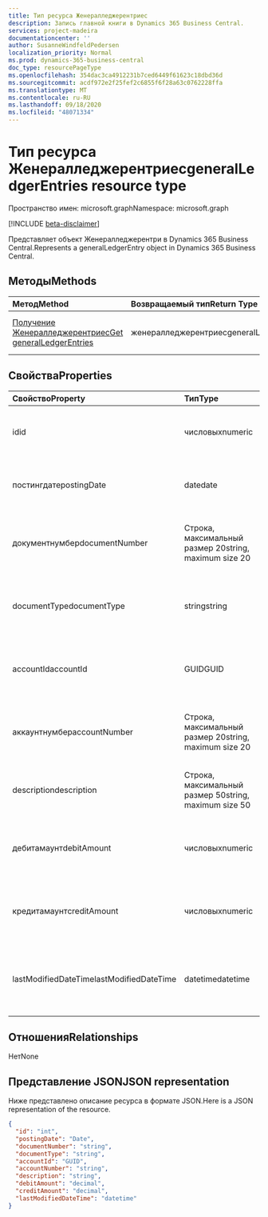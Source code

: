 ```yaml
---
title: Тип ресурса Женералледжерентриес
description: Запись главной книги в Dynamics 365 Business Central.
services: project-madeira
documentationcenter: ''
author: SusanneWindfeldPedersen
localization_priority: Normal
ms.prod: dynamics-365-business-central
doc_type: resourcePageType
ms.openlocfilehash: 354dac3ca4912231b7ced6449f61623c18dbd36d
ms.sourcegitcommit: acdf972e2f25fef2c6855f6f28a63c0762228ffa
ms.translationtype: MT
ms.contentlocale: ru-RU
ms.lasthandoff: 09/18/2020
ms.locfileid: "48071334"
---
```

# <a name="generalledgerentries-resource-type"></a><span data-ttu-id="a84e8-103">Тип ресурса Женералледжерентриес</span><span class="sxs-lookup"><span data-stu-id="a84e8-103">generalLedgerEntries resource type</span></span>

<span data-ttu-id="a84e8-104">Пространство имен: microsoft.graph</span><span class="sxs-lookup"><span data-stu-id="a84e8-104">Namespace: microsoft.graph</span></span>

[!INCLUDE [beta-disclaimer](../../includes/beta-disclaimer.md)]

<span data-ttu-id="a84e8-105">Представляет объект Женералледжерентри в Dynamics 365 Business Central.</span><span class="sxs-lookup"><span data-stu-id="a84e8-105">Represents a generalLedgerEntry object in Dynamics 365 Business Central.</span></span>

## <a name="methods"></a><span data-ttu-id="a84e8-106">Методы</span><span class="sxs-lookup"><span data-stu-id="a84e8-106">Methods</span></span>

| <span data-ttu-id="a84e8-107">Метод</span><span class="sxs-lookup"><span data-stu-id="a84e8-107">Method</span></span>       | <span data-ttu-id="a84e8-108">Возвращаемый тип</span><span class="sxs-lookup"><span data-stu-id="a84e8-108">Return Type</span></span>  |<span data-ttu-id="a84e8-109">Описание</span><span class="sxs-lookup"><span data-stu-id="a84e8-109">Description</span></span>|
|:-------------|:-------------|:----------|
|[<span data-ttu-id="a84e8-110">Получение Женералледжерентриес</span><span class="sxs-lookup"><span data-stu-id="a84e8-110">Get generalLedgerEntries</span></span>](../api/dynamics-generalledgerentries-get.md)|<span data-ttu-id="a84e8-111">женералледжерентриес</span><span class="sxs-lookup"><span data-stu-id="a84e8-111">generalLedgerEntries</span></span>|<span data-ttu-id="a84e8-112">Получение объекта финансовой операции.</span><span class="sxs-lookup"><span data-stu-id="a84e8-112">Get a G/L entry object.</span></span>|

## <a name="properties"></a><span data-ttu-id="a84e8-113">Свойства</span><span class="sxs-lookup"><span data-stu-id="a84e8-113">Properties</span></span>
| <span data-ttu-id="a84e8-114">Свойство</span><span class="sxs-lookup"><span data-stu-id="a84e8-114">Property</span></span>           | <span data-ttu-id="a84e8-115">Тип</span><span class="sxs-lookup"><span data-stu-id="a84e8-115">Type</span></span>                  |<span data-ttu-id="a84e8-116">Описание</span><span class="sxs-lookup"><span data-stu-id="a84e8-116">Description</span></span>                                  |
|:-------------------|:----------------------|:--------------------------------------------|
|<span data-ttu-id="a84e8-117">id</span><span class="sxs-lookup"><span data-stu-id="a84e8-117">id</span></span>                  |<span data-ttu-id="a84e8-118">числовых</span><span class="sxs-lookup"><span data-stu-id="a84e8-118">numeric</span></span>                |<span data-ttu-id="a84e8-119">Уникальный идентификатор финансовой операции.</span><span class="sxs-lookup"><span data-stu-id="a84e8-119">The unique ID of the G/L Entry.</span></span>              |
|<span data-ttu-id="a84e8-120">постингдате</span><span class="sxs-lookup"><span data-stu-id="a84e8-120">postingDate</span></span>         |<span data-ttu-id="a84e8-121">date</span><span class="sxs-lookup"><span data-stu-id="a84e8-121">date</span></span>                   |<span data-ttu-id="a84e8-122">Указывает дату учета финансовой операции.</span><span class="sxs-lookup"><span data-stu-id="a84e8-122">Specifies the posting date of the G/L Entry.</span></span> |
|<span data-ttu-id="a84e8-123">документнумбер</span><span class="sxs-lookup"><span data-stu-id="a84e8-123">documentNumber</span></span>      |<span data-ttu-id="a84e8-124">Строка, максимальный размер 20</span><span class="sxs-lookup"><span data-stu-id="a84e8-124">string, maximum size 20</span></span>|<span data-ttu-id="a84e8-125">Указывает номер документа в финансовой операции.</span><span class="sxs-lookup"><span data-stu-id="a84e8-125">Specifies the document number of the G/L Entry.</span></span>|
|<span data-ttu-id="a84e8-126">documentType</span><span class="sxs-lookup"><span data-stu-id="a84e8-126">documentType</span></span>        |<span data-ttu-id="a84e8-127">string</span><span class="sxs-lookup"><span data-stu-id="a84e8-127">string</span></span>                 |<span data-ttu-id="a84e8-128">Указывает тип документа для финансовой операции.</span><span class="sxs-lookup"><span data-stu-id="a84e8-128">Specifies the document type of the G/L Entry.</span></span>|
|<span data-ttu-id="a84e8-129">accountId</span><span class="sxs-lookup"><span data-stu-id="a84e8-129">accountId</span></span>           |<span data-ttu-id="a84e8-130">GUID</span><span class="sxs-lookup"><span data-stu-id="a84e8-130">GUID</span></span>                   |<span data-ttu-id="a84e8-131">Определяет accountId финансовой операции.</span><span class="sxs-lookup"><span data-stu-id="a84e8-131">Specifies the accountId of the G/L Entry.</span></span>    |
|<span data-ttu-id="a84e8-132">аккаунтнумбер</span><span class="sxs-lookup"><span data-stu-id="a84e8-132">accountNumber</span></span>       |<span data-ttu-id="a84e8-133">Строка, максимальный размер 20</span><span class="sxs-lookup"><span data-stu-id="a84e8-133">string, maximum size 20</span></span>|<span data-ttu-id="a84e8-134">Указывает Аккаунтнумбер финансовой операции.</span><span class="sxs-lookup"><span data-stu-id="a84e8-134">Specifies the accountNumber of the G/L Entry.</span></span>|
|<span data-ttu-id="a84e8-135">description</span><span class="sxs-lookup"><span data-stu-id="a84e8-135">description</span></span>         |<span data-ttu-id="a84e8-136">Строка, максимальный размер 50</span><span class="sxs-lookup"><span data-stu-id="a84e8-136">string, maximum size 50</span></span>|<span data-ttu-id="a84e8-137">Задает описание финансовой операции.</span><span class="sxs-lookup"><span data-stu-id="a84e8-137">Specifies the description of the G/L Entry.</span></span>  |
|<span data-ttu-id="a84e8-138">дебитамаунт</span><span class="sxs-lookup"><span data-stu-id="a84e8-138">debitAmount</span></span>         |<span data-ttu-id="a84e8-139">числовых</span><span class="sxs-lookup"><span data-stu-id="a84e8-139">numeric</span></span>                |<span data-ttu-id="a84e8-140">Указывает Дебитамаунт финансовой операции.</span><span class="sxs-lookup"><span data-stu-id="a84e8-140">Specifies the debitAmount of the G/L Entry.</span></span>  |
|<span data-ttu-id="a84e8-141">кредитамаунт</span><span class="sxs-lookup"><span data-stu-id="a84e8-141">creditAmount</span></span>        |<span data-ttu-id="a84e8-142">числовых</span><span class="sxs-lookup"><span data-stu-id="a84e8-142">numeric</span></span>                |<span data-ttu-id="a84e8-143">Указывает Кредитамаунт финансовой операции.</span><span class="sxs-lookup"><span data-stu-id="a84e8-143">Specifies the creditAmount of the G/L Entry.</span></span> |
|<span data-ttu-id="a84e8-144">lastModifiedDateTime</span><span class="sxs-lookup"><span data-stu-id="a84e8-144">lastModifiedDateTime</span></span>|<span data-ttu-id="a84e8-145">datetime</span><span class="sxs-lookup"><span data-stu-id="a84e8-145">datetime</span></span>               |<span data-ttu-id="a84e8-146">Дата и время последнего изменения финансовой операции.</span><span class="sxs-lookup"><span data-stu-id="a84e8-146">The last datetime the G/L Entry was modified.</span></span>|


## <a name="relationships"></a><span data-ttu-id="a84e8-147">Отношения</span><span class="sxs-lookup"><span data-stu-id="a84e8-147">Relationships</span></span>
<span data-ttu-id="a84e8-148">Нет</span><span class="sxs-lookup"><span data-stu-id="a84e8-148">None</span></span>

## <a name="json-representation"></a><span data-ttu-id="a84e8-149">Представление JSON</span><span class="sxs-lookup"><span data-stu-id="a84e8-149">JSON representation</span></span>

<span data-ttu-id="a84e8-150">Ниже представлено описание ресурса в формате JSON.</span><span class="sxs-lookup"><span data-stu-id="a84e8-150">Here is a JSON representation of the resource.</span></span>


```json
{
  "id": "int",
  "postingDate": "Date",
  "documentNumber": "string",
  "documentType": "string",
  "accountId": "GUID",
  "accountNumber": "string",
  "description": "string",
  "debitAmount": "decimal",
  "creditAmount": "decimal",
  "lastModifiedDateTime": "datetime"
}

```



